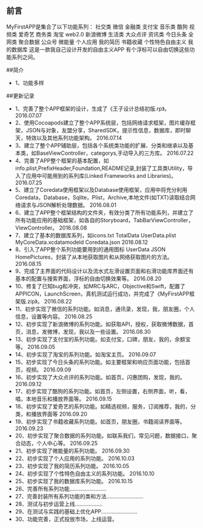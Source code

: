 ## 前言
MyFirstAPP是集合了以下功能系列：
社交类   微信
金融类   支付宝
音乐类   酷狗
视频类   爱奇艺
商务类   淘宝
web2.0  新浪微博
生活类   大众点评
资讯类   今日头条
全网类   聚合数据
公众号   微能量
个人应用
我的简历
书籍收藏
个性特色自由主义
我的数据库
这是一款我自己设计开发的自由主义APP
有个浮标可以自由切换这些功能系列之间。

##简介
* 1、功能多样



##更新记录
* 1、完善了整个APP框架的设计，生成了《王子设计总结初版.rp》。                                                                                                      2016.07.07
* 2、使用Cocoapods建立了整个APP系统层，包括网络请求框架，图片缓存框架，JSON与对象，友盟分享，SharedSDK，提示性信息，数据库，即时聊天，特效以及其他系列功能架构。                 2016.07.14
* 3、建立了整个APP辅助层，包括各个系统类功能的扩展、分类和继承以及基本类，如BaseViewController，categorys,手动导入的三方库。                                              2016.07.22
* 4、完善了APP整个框架的基本配置，如info.plist,PrefixHeader,Foundation,README记录,封装了工具类Utility，导入了应用中可能用到的系列库(Linked Frameworks and Libraries)。  2016.07.25
* 5、建立了Coredata使用框架以及Database使用框架，应用中将充分利用Coredata，Database，Sqlite，Plist，Archive,本地文件(如TXT)读取结合网络请求与JSON解析处理数据。            2016.08.01
* 6、建立了APP整个框架结构的文件夹，有效分类了所有功能系列，并建立了所有功能应用的基础框架，如各自的Storyboard，TabBarViewController，ViewController。                      2016.08.08
* 7、建立了基本的数据库系列，如icons.txt  TotalData  UserData.plist  MyCoreData.xcdatamodeld  Coredata.json                                                     2016.08.12
* 8、引入了APP整个系列功能要用到的通用图标  UserData  JSON  HomePictures，封装了从本地获取图片和从网络获取图片的方法。                                                   2016.08.15
* 9、完成了主界面的代码设计以及流水式左滑设置页面和右滑功能库界面还有基本的配置与搜索界面，浮标的自由切换效果等。                                                             2016.08.20
* 10、修复了已知bug和冲突，如MRC与ARC，Objective和Swift，配置了APPICON，LaunchScreen，真机测试运行成功，并完成了《MyFirstAPP框架版.zip》。                               2016.08.22
* 11、初步实现了微信的系列功能。如消息，通讯录，发现，我，朋友圈，个人信息，设置等内容。                                                                                  2016.08.25
* 12、初步实现了新浪微博的系列功能。如获取API，授权，获取微博数据，首页，消息，发微博，发现，我以及一些设置。                                                                2016.08.30
* 13、初步实现了支付宝的系列功能。如支付宝，口碑，朋友，我的，余额宝等。                                                                                               2016.09.05
* 14、初步实现了淘宝的系列功能。如淘宝主页。                                                                                                                      2016.09.07
* 15、初步实现了今日头条的系列功能。如主要框架和响应页面功能，包括首页，视频。                                                                                          2016.09.09
* 16、初步实现了大众点评的系列功能。如首页，闪惠团购，发现，我的。                                                                                                    2016.09.12
* 17、初步实现了酷狗的系列功能。如首页，左侧设置，右侧界面，听，看，唱，本地音乐和播放界面等。                                                                             2016.09.15
* 18、初步实现了爱奇艺的系列功能。如精选视频，服务，订阅推荐，我的，分类，和播放界面等                                                                                    2016.09.20
* 19、初步实现了书籍收藏系列功能。如首页，朋友圈，书籍阅读界面等。                                                                                                    2016.09.23
* 20、初步实现了聚合数据的系列功能。如联系我们，常见问题，数据接口，聚合动态，个人中心等。                                                                                2016.09.25
* 21、初步实现了微能量的系列功能。                                                                                                                               2016.09.30
* 22、初步实现了个人应用的系列功能。                                                                                                                             2016.10.03
* 23、初步实现了我的简历系列功能。                                                                                                                               2016.10.05
* 24、初步实现了个性特色自由主义的系列功能。                                                                                                                       2016.10.10
* 25、初步实现了我的数据库系列功能。                                                                                                                             2016.10.15
* 26、完善所有系列功能……………………
* 27、完善封装所有系列功能的类和方法……………………
* 28、测试与初步运营上线………………
* 29、在测试与实践的基础上优化APP……………………
* 30、功能完善，正式投放市场，上线运营。




